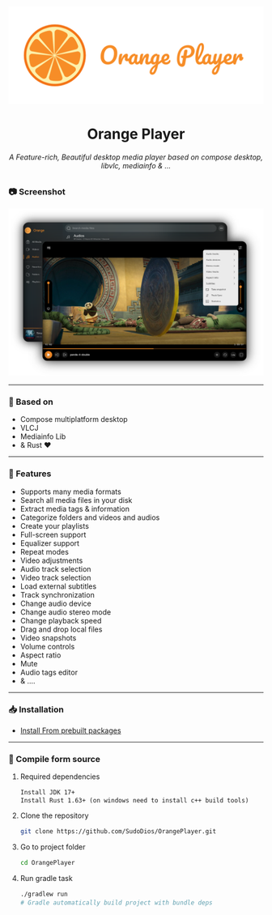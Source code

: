 ![Logo](assets/header-logo.png "Logo")

<h1 align="center">Orange Player</h1>
<h6 align="center">A Feature-rich, Beautiful desktop media player based on compose desktop, libvlc, mediainfo & ...</h6>

### 📷 Screenshot

![screen-shot](assets/screen-shot.png "Screenshot")

--- 

### 🏢 Based on

- Compose multiplatform desktop
- VLCJ
- Mediainfo Lib
- & Rust ❤️

---

### 🚀 Features

- Supports many media formats
- Search all media files in your disk
- Extract media tags & information
- Categorize folders and videos and audios
- Create your playlists
- Full-screen support
- Equalizer support
- Repeat modes
- Video adjustments
- Audio track selection
- Video track selection
- Load external subtitles
- Track synchronization
- Change audio device
- Change audio stereo mode
- Change playback speed
- Drag and drop local files
- Video snapshots
- Volume controls
- Aspect ratio
- Mute
- Audio tags editor
- & ....

---

### 📥 Installation

- [Install From prebuilt packages](https://github.com/SudoDios/OrangePlayer/releases)

___

### 🔧 Compile form source

1. Required dependencies
      ```
      Install JDK 17+
      Install Rust 1.63+ (on windows need to install c++ build tools) 
      ```
2. Clone the repository
      ```sh
      git clone https://github.com/SudoDios/OrangePlayer.git
      ```
3. Go to project folder
      ```sh
      cd OrangePlayer 
      ```
4. Run gradle task
      ```sh
      ./gradlew run
      # Gradle automatically build project with bundle deps
      ```